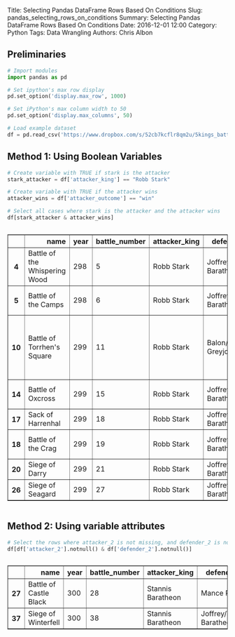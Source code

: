 Title: Selecting Pandas DataFrame Rows Based On Conditions
Slug: pandas_selecting_rows_on_conditions
Summary: Selecting Pandas DataFrame Rows Based On Conditions
Date: 2016-12-01 12:00
Category: Python
Tags: Data Wrangling
Authors: Chris Albon



## Preliminaries


```python
# Import modules
import pandas as pd

# Set ipython's max row display
pd.set_option('display.max_row', 1000)

# Set iPython's max column width to 50
pd.set_option('display.max_columns', 50)
```


```python
# Load example dataset
df = pd.read_csv('https://www.dropbox.com/s/52cb7kcflr8qm2u/5kings_battles_v1.csv?dl=1')
```

## Method 1: Using Boolean Variables


```python
# Create variable with TRUE if stark is the attacker
stark_attacker = df['attacker_king'] == "Robb Stark"

# Create variable with TRUE if the attacker wins
attacker_wins = df['attacker_outcome'] == "win"

# Select all cases where stark is the attacker and the attacker wins
df[stark_attacker & attacker_wins]
```




<div style="max-height:1000px;max-width:1500px;overflow:auto;">
<table border="1" class="dataframe">
  <thead>
    <tr style="text-align: right;">
      <th></th>
      <th>name</th>
      <th>year</th>
      <th>battle_number</th>
      <th>attacker_king</th>
      <th>defender_king</th>
      <th>attacker_1</th>
      <th>attacker_2</th>
      <th>attacker_3</th>
      <th>attacker_4</th>
      <th>defender_1</th>
      <th>defender_2</th>
      <th>defender_3</th>
      <th>defender_4</th>
      <th>attacker_outcome</th>
      <th>battle_type</th>
      <th>major_death</th>
      <th>major_capture</th>
      <th>attacker_size</th>
      <th>defender_size</th>
      <th>attacker_commander</th>
      <th>defender_commander</th>
      <th>summer</th>
      <th>location</th>
      <th>region</th>
      <th>note</th>
    </tr>
  </thead>
  <tbody>
    <tr>
      <th>4 </th>
      <td> Battle of the Whispering Wood</td>
      <td> 298</td>
      <td>  5</td>
      <td> Robb Stark</td>
      <td> Joffrey/Tommen Baratheon</td>
      <td> Stark</td>
      <td> Tully</td>
      <td> NaN</td>
      <td> NaN</td>
      <td> Lannister</td>
      <td> NaN</td>
      <td>NaN</td>
      <td>NaN</td>
      <td> win</td>
      <td>         ambush</td>
      <td> 1</td>
      <td> 1</td>
      <td> 1875</td>
      <td>  6000</td>
      <td>                     Robb Stark, Brynden Tully</td>
      <td>                                   Jaime Lannister</td>
      <td> 1</td>
      <td>  Whispering Wood</td>
      <td>  The Riverlands</td>
      <td>                                               NaN</td>
    </tr>
    <tr>
      <th>5 </th>
      <td>           Battle of the Camps</td>
      <td> 298</td>
      <td>  6</td>
      <td> Robb Stark</td>
      <td> Joffrey/Tommen Baratheon</td>
      <td> Stark</td>
      <td> Tully</td>
      <td> NaN</td>
      <td> NaN</td>
      <td> Lannister</td>
      <td> NaN</td>
      <td>NaN</td>
      <td>NaN</td>
      <td> win</td>
      <td>         ambush</td>
      <td> 0</td>
      <td> 0</td>
      <td> 6000</td>
      <td> 12625</td>
      <td>    Robb Stark, Tytos Blackwood, Brynden Tully</td>
      <td>                  Lord Andros Brax, Forley Prester</td>
      <td> 1</td>
      <td>         Riverrun</td>
      <td>  The Riverlands</td>
      <td>                                               NaN</td>
    </tr>
    <tr>
      <th>10</th>
      <td>    Battle of Torrhen's Square</td>
      <td> 299</td>
      <td> 11</td>
      <td> Robb Stark</td>
      <td>      Balon/Euron Greyjoy</td>
      <td> Stark</td>
      <td>   NaN</td>
      <td> NaN</td>
      <td> NaN</td>
      <td>   Greyjoy</td>
      <td> NaN</td>
      <td>NaN</td>
      <td>NaN</td>
      <td> win</td>
      <td> pitched battle</td>
      <td> 0</td>
      <td> 0</td>
      <td>  244</td>
      <td>   900</td>
      <td>                    Rodrik Cassel, Cley Cerwyn</td>
      <td>                                   Dagmer Cleftjaw</td>
      <td> 1</td>
      <td> Torrhen's Square</td>
      <td>       The North</td>
      <td> Greyjoy's troop number comes from the 264 esti...</td>
    </tr>
    <tr>
      <th>14</th>
      <td>             Battle of Oxcross</td>
      <td> 299</td>
      <td> 15</td>
      <td> Robb Stark</td>
      <td> Joffrey/Tommen Baratheon</td>
      <td> Stark</td>
      <td> Tully</td>
      <td> NaN</td>
      <td> NaN</td>
      <td> Lannister</td>
      <td> NaN</td>
      <td>NaN</td>
      <td>NaN</td>
      <td> win</td>
      <td>         ambush</td>
      <td> 1</td>
      <td> 1</td>
      <td> 6000</td>
      <td> 10000</td>
      <td>                     Robb Stark, Brynden Tully</td>
      <td> Stafford Lannister, Roland Crakehall, Antario ...</td>
      <td> 1</td>
      <td>          Oxcross</td>
      <td> The Westerlands</td>
      <td>                                               NaN</td>
    </tr>
    <tr>
      <th>17</th>
      <td>             Sack of Harrenhal</td>
      <td> 299</td>
      <td> 18</td>
      <td> Robb Stark</td>
      <td> Joffrey/Tommen Baratheon</td>
      <td> Stark</td>
      <td>   NaN</td>
      <td> NaN</td>
      <td> NaN</td>
      <td> Lannister</td>
      <td> NaN</td>
      <td>NaN</td>
      <td>NaN</td>
      <td> win</td>
      <td>         ambush</td>
      <td> 1</td>
      <td> 0</td>
      <td>  100</td>
      <td>   100</td>
      <td>       Roose Bolton, Vargo Hoat, Robett Glover</td>
      <td>                                       Amory Lorch</td>
      <td> 1</td>
      <td>        Harrenhal</td>
      <td>  The Riverlands</td>
      <td>                                               NaN</td>
    </tr>
    <tr>
      <th>18</th>
      <td>            Battle of the Crag</td>
      <td> 299</td>
      <td> 19</td>
      <td> Robb Stark</td>
      <td> Joffrey/Tommen Baratheon</td>
      <td> Stark</td>
      <td>   NaN</td>
      <td> NaN</td>
      <td> NaN</td>
      <td> Lannister</td>
      <td> NaN</td>
      <td>NaN</td>
      <td>NaN</td>
      <td> win</td>
      <td>         ambush</td>
      <td> 0</td>
      <td> 0</td>
      <td> 6000</td>
      <td>   NaN</td>
      <td> Robb Stark, Smalljon Umber, Black Walder Frey</td>
      <td>                                      Rolph Spicer</td>
      <td> 1</td>
      <td>             Crag</td>
      <td> The Westerlands</td>
      <td>                                               NaN</td>
    </tr>
    <tr>
      <th>20</th>
      <td>                Siege of Darry</td>
      <td> 299</td>
      <td> 21</td>
      <td> Robb Stark</td>
      <td> Joffrey/Tommen Baratheon</td>
      <td> Darry</td>
      <td>   NaN</td>
      <td> NaN</td>
      <td> NaN</td>
      <td> Lannister</td>
      <td> NaN</td>
      <td>NaN</td>
      <td>NaN</td>
      <td> win</td>
      <td>          siege</td>
      <td> 0</td>
      <td> 0</td>
      <td>  NaN</td>
      <td>   NaN</td>
      <td>                               Helman Tallhart</td>
      <td>                                               NaN</td>
      <td> 1</td>
      <td>            Darry</td>
      <td>  The Riverlands</td>
      <td>                                               NaN</td>
    </tr>
    <tr>
      <th>26</th>
      <td>              Siege of Seagard</td>
      <td> 299</td>
      <td> 27</td>
      <td> Robb Stark</td>
      <td> Joffrey/Tommen Baratheon</td>
      <td>  Frey</td>
      <td>   NaN</td>
      <td> NaN</td>
      <td> NaN</td>
      <td> Mallister</td>
      <td> NaN</td>
      <td>NaN</td>
      <td>NaN</td>
      <td> win</td>
      <td>          siege</td>
      <td> 0</td>
      <td> 1</td>
      <td>  NaN</td>
      <td>   NaN</td>
      <td>                                   Walder Frey</td>
      <td>                                   Jason Mallister</td>
      <td> 1</td>
      <td>          Seagard</td>
      <td>  The Riverlands</td>
      <td>                                               NaN</td>
    </tr>
  </tbody>
</table>
</div>



## Method 2: Using variable attributes 


```python
# Select the rows where attacker_2 is not missing, and defender_2 is not missing
df[df['attacker_2'].notnull() & df['defender_2'].notnull()]
```




<div style="max-height:1000px;max-width:1500px;overflow:auto;">
<table border="1" class="dataframe">
  <thead>
    <tr style="text-align: right;">
      <th></th>
      <th>name</th>
      <th>year</th>
      <th>battle_number</th>
      <th>attacker_king</th>
      <th>defender_king</th>
      <th>attacker_1</th>
      <th>attacker_2</th>
      <th>attacker_3</th>
      <th>attacker_4</th>
      <th>defender_1</th>
      <th>defender_2</th>
      <th>defender_3</th>
      <th>defender_4</th>
      <th>attacker_outcome</th>
      <th>battle_type</th>
      <th>major_death</th>
      <th>major_capture</th>
      <th>attacker_size</th>
      <th>defender_size</th>
      <th>attacker_commander</th>
      <th>defender_commander</th>
      <th>summer</th>
      <th>location</th>
      <th>region</th>
      <th>note</th>
    </tr>
  </thead>
  <tbody>
    <tr>
      <th>27</th>
      <td> Battle of Castle Black</td>
      <td> 300</td>
      <td> 28</td>
      <td> Stannis Baratheon</td>
      <td>             Mance Rayder</td>
      <td> Free folk</td>
      <td>   Thenns</td>
      <td>  Giants</td>
      <td>    NaN</td>
      <td> Night's Watch</td>
      <td> Baratheon</td>
      <td>NaN</td>
      <td>NaN</td>
      <td> loss</td>
      <td> siege</td>
      <td>  1</td>
      <td>  1</td>
      <td> 100000</td>
      <td> 1240</td>
      <td> Stannis Baratheon, Jon Snow, Donal Noye, Cotte...</td>
      <td> Mance Rayder, Tormund Giantsbane, Harma Dogshe...</td>
      <td> 0</td>
      <td> Castle Black</td>
      <td> Beyond the Wall</td>
      <td> NaN</td>
    </tr>
    <tr>
      <th>37</th>
      <td>    Siege of Winterfell</td>
      <td> 300</td>
      <td> 38</td>
      <td> Stannis Baratheon</td>
      <td> Joffrey/Tommen Baratheon</td>
      <td> Baratheon</td>
      <td> Karstark</td>
      <td> Mormont</td>
      <td> Glover</td>
      <td>        Bolton</td>
      <td>      Frey</td>
      <td>NaN</td>
      <td>NaN</td>
      <td>  NaN</td>
      <td>   NaN</td>
      <td>NaN</td>
      <td>NaN</td>
      <td>   5000</td>
      <td> 8000</td>
      <td>                                 Stannis Baratheon</td>
      <td>                                      Roose Bolton</td>
      <td> 0</td>
      <td>   Winterfell</td>
      <td>       The North</td>
      <td> NaN</td>
    </tr>
  </tbody>
</table>
</div>


